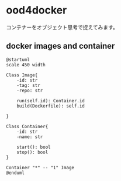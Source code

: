 # ood4docker

コンテナーをオブジェクト思考で捉えてみます。

## docker images and container

```plantuml
@startuml
scale 450 width

Class Image{
    -id: str
    -tag: str
    -repo: str

    run(self.id): Container.id
    build(Dockerfile): self.id

}

Class Container{
    -id: str
    -name: str

    start(): bool
    stop(): bool
}

Container "*" -- "1" Image
@enduml
```